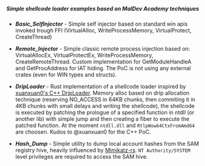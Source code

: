 ##### Simple shellcode loader examples based on MalDev Academy techniques

- ***Basic_SelfInjector*** - Simple self injector based on standard win apis invoked trough FFI (VirtualAlloc, WriteProcessMemory, VirtualProtect, CreateThread)

- ***Remote_Injector*** - Simple classic remote process injection based on: VirtualAllocEx, VirtualProtectEx, WriteProcessMemory, CreateRemoteThread. Custom implementation for GetModuleHandleA and GetProcAddress for IAT hiding. The PoC is not using any external crates (even for WIN types and structs).

- ***DripLoader*** - Rust implementation of a shellcode loader inspired by [xuanxuan0's C++ DripLoader](https://github.com/xuanxuan0/DripLoader/tree/master). Memory alloc based on drip allocation technique (reserving NO_ACCESS in 64KB chunks, then commiting it in 4KB chunks with small delays and writing the shellcode), the shellcode is executed by patching the prologue of a specified function in ntdll (or another lib) with simple jump and then creating a fiber to execute the patched function. At the moment `ntdll.dll` and `RtlpWow64CtxFromAmd64` are choosen. Kudos to @xuanxuan0 for the C++ PoC.

- ***Hash_Dump*** - Simple utility to dump local account hashes from the SAM registry hive, heavily influenced by [Mimikatz-rs](https://github.com/0xRobert/mimikatz-rs/tree/main). `NT Authority/SYSTEM` level privileges are required to access the SAM hive.